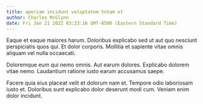 ```yaml
---
title: aperiam incidunt voluptatem totam et
author: Charles McGlynn
date: Fri Jan 21 2022 03:23:16 GMT-0500 (Eastern Standard Time)
---
```

Eaque et eaque maiores harum. Doloribus explicabo sed ut aut quo nesciunt perspiciatis quos qui. Et dolor corporis. Mollitia et sapiente vitae omnis aliquam vel nulla occaecati.

 Doloremque eum qui nemo omnis. Aut earum dolores. Explicabo dolorem vitae nemo. Laudantium ratione iusto earum accusamus saepe.

 Facere quia eius placeat velit et dolorum nam et. Tempore odio laboriosam iusto et. Doloribus sunt explicabo dolor deserunt modi cum. Veniam enim dolor incidunt.